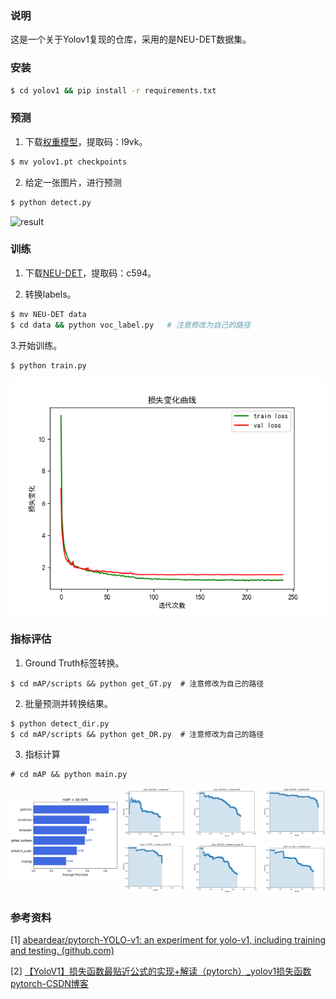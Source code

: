 ### 说明

这是一个关于Yolov1复现的仓库，采用的是NEU-DET数据集。

### 安装

```bash
$ cd yolov1 && pip install -r requirements.txt
```

### 预测

1. 下载[权重模型](https://pan.baidu.com/s/1F5MkhRt1kIzM7cuGzEQmwg )，提取码：l9vk。

```bash
$ mv yolov1.pt checkpoints
```

2. 给定一张图片，进行预测

```bash
$ python detect.py 
```

<img src="C:\Users\Administrator\Desktop\yolov1\resources\result.png" alt="result"  />

### 训练

1. 下载[NEU-DET](https://pan.baidu.com/s/1oPrXmDLKdxzcgRsHYndzPQ )，提取码：c594。

2. 转换labels。

```bash
$ mv NEU-DET data
$ cd data && python voc_label.py   # 注意修改为自己的路径
```

3.开始训练。

```
$ python train.py
```

![loss](resources\loss.png)

### 指标评估

1. Ground Truth标签转换。

```
$ cd mAP/scripts && python get_GT.py  # 注意修改为自己的路径
```

2. 批量预测并转换结果。

```
$ python detect_dir.py
$ cd mAP/scripts && python get_DR.py  # 注意修改为自己的路径  
```

3. 指标计算

```
# cd mAP && python main.py
```

![mAP](resources\mAP.png)

### 参考资料

[1] [abeardear/pytorch-YOLO-v1: an experiment for yolo-v1, including training and testing. (github.com)](https://github.com/abeardear/pytorch-YOLO-v1)

[2] [【YoloV1】损失函数最贴近公式的实现+解读（pytorch）_yolov1损失函数 pytorch-CSDN博客](https://blog.csdn.net/Jiangnan_Cai/article/details/132192813)

